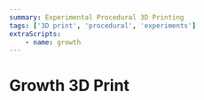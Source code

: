 ```yaml
---
summary: Experimental Procedural 3D Printing
tags: ['3D print', 'procedural', 'experiments']
extraScripts:
    - name: growth
---
```


# Growth 3D Print
